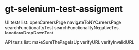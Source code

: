 # gt-selenium-test-assigment

UI tests list: 
openCareersPage
navigateToNYCareersPage
searchFunctionalityTest
searchFunctionalityNegativeTest
locationsDropDownTest

API tests list:
makeSureThePageIsUp
verifyURL
verifyInvalidURL


